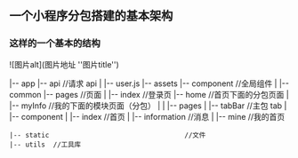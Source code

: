 ## 一个小程序分包搭建的基本架构

### 这样的一个基本的结构
![图片alt](图片地址 ''图片title'')

|-- app
|-- api //请求 api
| |-- user.js
|-- assets
|-- component //全局组件
| |-- common
|-- pages //页面
| |-- index //登录页
|-- home //首页下面的分包页面
| |-- myInfo //我的下面的模块页面（分包）
| | |-- pages
| |-- tabBar //主包 tab
| |-- component
| |-- index //首页
| |-- information //消息
| |-- mine //我的首页

    |-- static                                  //文件
    |-- utils  //工具库
